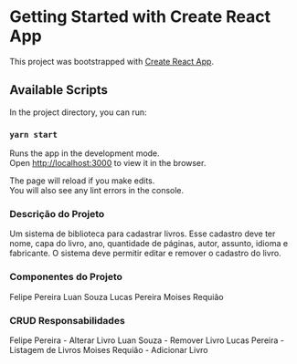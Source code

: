 # Getting Started with Create React App

This project was bootstrapped with [Create React App](https://github.com/facebook/create-react-app).

## Available Scripts

In the project directory, you can run:

### `yarn start`

Runs the app in the development mode.\
Open [http://localhost:3000](http://localhost:3000) to view it in the browser.

The page will reload if you make edits.\
You will also see any lint errors in the console.

### Descrição do Projeto

Um sistema de biblioteca para cadastrar livros. Esse cadastro deve ter nome, capa do livro, ano, quantidade de páginas, autor,
assunto, idioma e fabricante. O sistema deve permitir editar e remover o cadastro do livro.

### Componentes do Projeto

Felipe Pereira 
Luan Souza
Lucas Pereira
Moises Requião

### CRUD Responsabilidades

Felipe Pereira - Alterar Livro
Luan Souza - Remover Livro
Lucas Pereira - Listagem de Livros
Moises Requião - Adicionar Livro

